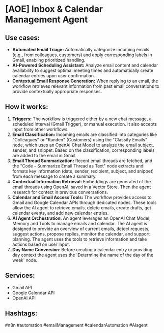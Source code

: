# [AOE] Inbox & Calendar Management Agent

## Use cases:

- **Automated Email Triage:** Automatically categorize incoming emails (e.g., from colleagues, customers) and apply corresponding labels in Gmail, enabling prioritized handling.
- **AI-Powered Scheduling Assistant:** Analyze email content and calendar availability to suggest optimal meeting times and automatically create calendar entries upon user confirmation.
- **Contextual Email Response Generation:** When replying to an email, the workflow retrieves relevant information from past email conversations to provide contextually appropriate responses.

## How it works:

1.  **Triggers:** The workflow is triggered either by a new chat message, a scheduled interval (Gmail Trigger), or manual execution. It also accepts input from other workflows.
2.  **Email Classification:** Incoming emails are classified into categories like "Colleagues" or "Kunden" (Customers) using the "Classify Emails" node, which uses an OpenAI Chat Model to analyze the email subject, sender, and snippet.  Based on the classification, corresponding labels are added to the email in Gmail.
3.  **Email Thread Summarization:** Recent email threads are fetched, and the "Code - Summarize Email Thread as Text" node extracts and formats key information (date, sender, recipient, subject, and snippet) from each message to create a summary.
4.  **Contextual Information Retrieval:** Embeddings are generated of the email threads using OpenAI, saved in a Vector Store. Then the agent research for context in previous conversations.
5.  **Calendar and Email Access Tools:** The workflow provides access to Gmail and Google Calendar APIs through dedicated nodes. These tools allow the AI agent to retrieve emails, delete emails, create drafts, get calendar events, and add new calendar entries.
6.  **AI Agent Orchestration:** An agent leverages an OpenAI Chat Model, Memory and Tools to manage emails and calendar. The AI agent is designed to provide an overview of current emails, detect requests, suggest actions, propose replies, monitor the calendar, and support planning. The agent uses the tools to retrieve information and take actions based on user input.
7. **Day Name Conversion**: Before creating a calendar entry or providing day context the agent uses the 'Determine the name of the day of the week' node.

## Services:

-   Gmail API
-   Google Calendar API
-   OpenAI API

## Hashtags:

#n8n #automation #emailManagement #calendarAutomation #AIagent
